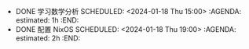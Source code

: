 - DONE 学习数学分析
  SCHEDULED: <2024-01-18 Thu 15:00>
  :AGENDA:
  estimated: 1h
  :END:
- DONE 配置 NixOS
  SCHEDULED: <2024-01-18 Thu 19:00>
  :AGENDA:
  estimated: 2h
  :END:
